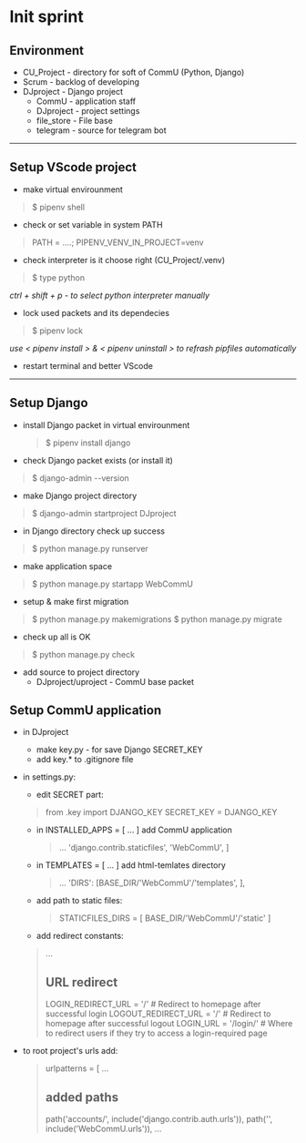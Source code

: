 # Init sprint

## Environment
- CU_Project - directory for soft of CommU (Python, Django)
- Scrum - backlog of developing
- DJproject - Django project
  * CommU - application staff
  * DJproject - project settings 
  * file_store - File base
  * telegram - source for telegram bot

---

## Setup VScode project
- make virtual envirounment
> $ pipenv shell

- check or set variable in system PATH
> PATH = ....; PIPENV_VENV_IN_PROJECT=venv

- check interpreter is it choose right (CU_Project/.venv)
> $ type python

*ctrl + shift + p - to select python interpreter manually*

- lock used packets and its dependecies
> $ pipenv lock

*use < pipenv install > & < pipenv uninstall > to refrash pipfiles automatically*

- restart terminal and better VScode

---

## Setup Django

- install Django packet in virtual envirounment
  > $ pipenv install django

- check Django packet exists (or install it)
> $ django-admin --version 

- make Django project directory
> $ django-admin startproject DJproject

- in Django directory check up success
> $ python manage.py runserver

- make application space
> $ python manage.py startapp WebCommU

- setup & make first migration
> $ python manage.py makemigrations
> $ python manage.py migrate

- check up all is OK
> $ python manage.py check

- add source to project directory
  - DJproject/uproject - CommU base packet


## Setup CommU application

- in DJproject
  - make key.py - for save Django SECRET_KEY
  - add key.* to .gitignore file

- in settings.py:
  -  edit SECRET part:
    > from .key import DJANGO_KEY
    > SECRET_KEY = DJANGO_KEY
  
  - in INSTALLED_APPS = [ ... ]
    add CommU application
    > ...
    > 'django.contrib.staticfiles',
    > 'WebCommU',
    > ]
  
  - in TEMPLATES = [ ... ]
    add html-temlates directory
    > ...
    > 'DIRS': [BASE_DIR/'WebCommU'/'templates', ],
    >
  
  - add path to static files:
    > STATICFILES_DIRS = [ 
    >   BASE_DIR/'WebCommU'/'static'
    > ]

  - add redirect constants:
  > ...
  > ## URL redirect
  > LOGIN_REDIRECT_URL = '/' # Redirect to homepage after successful login
  > LOGOUT_REDIRECT_URL = '/' # Redirect to homepage after successful logout
  > LOGIN_URL = '/login/' # Where to redirect users if they try to access a login-required page


- to root project's urls add:
  > urlpatterns = [
  > ... 
  >  ## added paths
  >  path('accounts/', include('django.contrib.auth.urls')),
  >  path('', include('WebCommU.urls')),
  > ...
